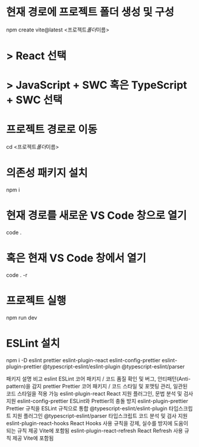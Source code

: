 # 현재 경로에 프로젝트 폴더 생성 및 구성

npm create vite@latest <프로젝트*폴더*이름>

# > React 선택

# > JavaScript + SWC 혹은 TypeScript + SWC 선택

# 프로젝트 경로로 이동

cd <프로젝트*폴더*이름>

# 의존성 패키지 설치

npm i

# 현재 경로를 새로운 VS Code 창으로 열기

code .

# 혹은 현재 VS Code 창에서 열기

code . -r

# 프로젝트 실행

npm run dev

# ESLint 설치

npm i -D eslint prettier eslint-plugin-react eslint-config-prettier eslint-plugin-prettier @typescript-eslint/eslint-plugin @typescript-eslint/parser

패키지 설명 비고
eslint ESLint 코어 패키지 / 코드 품질 확인 및 버그, 안티패턴(Anti-pattern)을 감지
prettier Prettier 코어 패키지 / 코드 스타일 및 포맷팅 관리, 일관된 코드 스타일을 적용 가능
eslint-plugin-react React 지원 플러그인, 문법 분석 및 검사 지원
eslint-config-prettier ESLint와 Prettier의 충돌 방지
eslint-plugin-prettier Prettier 규칙을 ESLint 규칙으로 통합
@typescript-eslint/eslint-plugin 타입스크립트 지원 플러그인
@typescript-eslint/parser 타입스크립트 코드 분석 및 검사 지원
eslint-plugin-react-hooks React Hooks 사용 규칙을 강제, 실수를 방지에 도움이 되는 규칙 제공 Vite에 포함됨
eslint-plugin-react-refresh React Refresh 사용 규칙 제공 Vite에 포함됨
